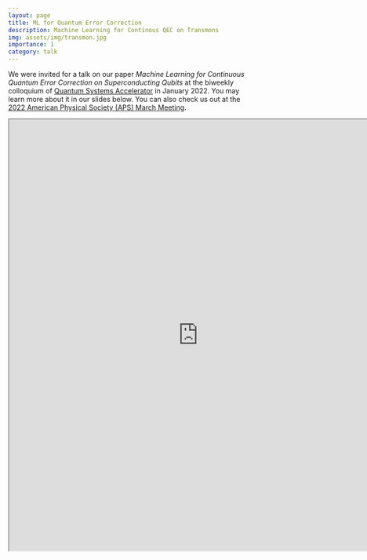 ```yaml
---
layout: page
title: ML for Quantum Error Correction
description: Machine Learning for Continous QEC on Transmons
img: assets/img/transmon.jpg
importance: 1
category: talk
---
```


We were invited for a talk on our paper *Machine Learning for Continuous Quantum Error Correction on Superconducting Qubits* at the biweekly colloquium of <a href="https://quantumsystemsaccelerator.org/">Quantum Systems Accelerator</a> in January 2022. You may learn more about it in our slides below. You can also check us out at the <a href="https://meetings.aps.org/Meeting/MAR22/Session/T40.13">2022 American Physical Society (APS) March Meeting</a>.

<iframe src="https://drive.google.com/file/d/1Jk7HOUNi5zmT6q6TTZ2XVrB3VZ8OSQyS/preview" width="770" height="880" allow="autoplay"></iframe>
